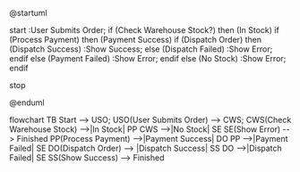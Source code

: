 @startuml

start
:User Submits Order;
if (Check Warehouse Stock?) then (In Stock)
    if (Process Payment) then (Payment Success)
        if (Dispatch Order) then (Dispatch Success)
            :Show Success;
        else (Dispatch Failed)
            :Show Error;
        endif
    else (Payment Failed)
        :Show Error;
    endif
else (No Stock)
    :Show Error;
endif

stop

@enduml


flowchart TB
   Start --> USO;
   USO(User Submits Order) --> CWS;
   CWS(Check Warehouse Stock) -->|In Stock| PP
   CWS -->|No Stock| SE
   SE(Show Error) --> Finished
   PP(Process Payment) -->|Payment Success| DO
   PP -->|Payment Failed| SE
   DO(Dispatch Order) --> |Dispatch Success| SS
   DO -->|Dispatch Failed| SE
   SS(Show Success) --> Finished   

